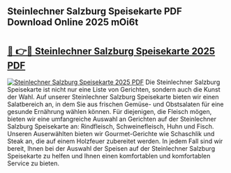 ## Steinlechner Salzburg Speisekarte PDF Download Online 2025 mOi6t

# <h2><a href="http://gc95w4.nevu.top/?p=Steinlechner+Salzburg+Speisekarte">🔗 👉🔴 Steinlechner Salzburg Speisekarte 2025 PDF</a></h2>

[![Steinlechner Salzburg Speisekarte 2025 PDF](https://i.imgur.com/dBaPXMq.png)](http://gc95w4.nevu.top/?p=Steinlechner+Salzburg+Speisekarte)
Die Steinlechner Salzburg Speisekarte ist nicht nur eine Liste von Gerichten, sondern auch die Kunst der Wahl. Auf unserer Steinlechner Salzburg Speisekarte bieten wir einen Salatbereich an, in dem Sie aus frischen Gemüse- und Obstsalaten für eine gesunde Ernährung wählen können. Für diejenigen, die Fleisch mögen, bieten wir eine umfangreiche Auswahl an Gerichten auf der Steinlechner Salzburg Speisekarte an: Rindfleisch, Schweinefleisch, Huhn und Fisch. Unseren Auserwählten bieten wir Gourmet-Gerichte wie Schaschlik und Steak an, die auf einem Holzfeuer zubereitet werden. In jedem Fall sind wir bereit, Ihnen bei der Auswahl der Speisen auf der Steinlechner Salzburg Speisekarte zu helfen und Ihnen einen komfortablen und komfortablen Service zu bieten.
